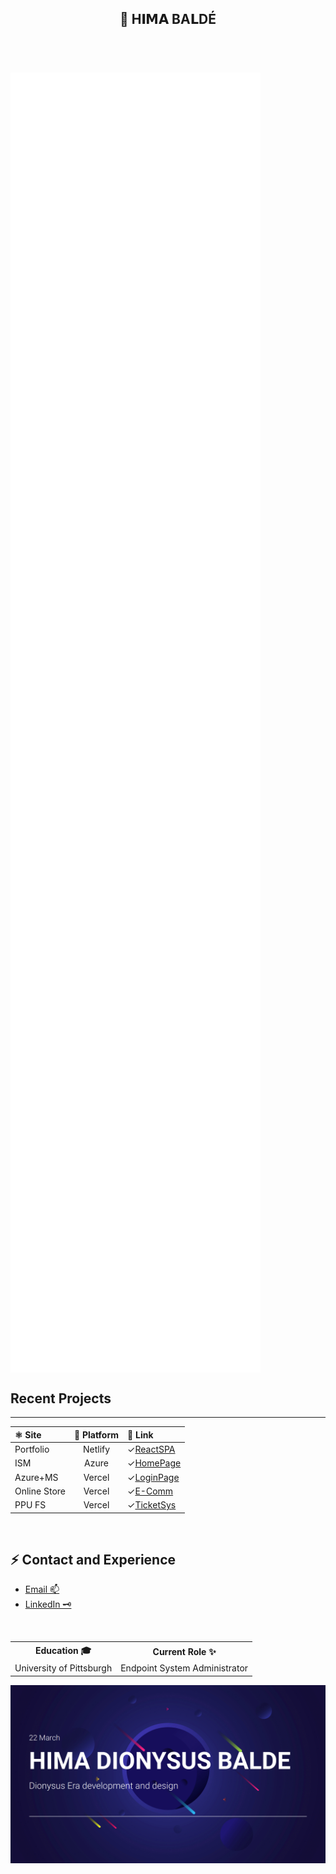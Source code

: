 
<header>
<h2 text-align="center">
	👑 <strong> H𝐈𝗠𝗔 BA𝗟DÉ </strong> 
</h2>
</header>

<br>

<!-- # [![Metrics](https://github.com/bahim22/bahim22/actions/workflows/metrics.yml/badge.svg?branch=bahim22-patch-2)](https://github.com/bahim22/bahim22/actions/workflows/metrics.yml)

# <img align="center" src="/github-metrics.svg" alt="Metrics" width="400" max-width="100%">
-->

<!-- # <img align="center" src="/metrics1.svg" alt="Metrics" width="400" max-width="100%"> -->

<img align="center" src="/metrics24.svg" alt="Metrics" width="400" max-width="100%">

## Recent Projects

___

| ⚛️ Site | 🔭 Platform | 🏁 Link |
| :--- | :---: | :---- |
| Portfolio | Netlify | ✓[ReactSPA](https://himabalde.netlify.com) |
| ISM| Azure | ✓[HomePage](https://happy-ocean-0d2a3c60f.azurestaticapps.net) |
| Azure+MS| Vercel | ✓[LoginPage](https://azauthded.vercel.app/login) |
| Online Store| Vercel | ✓[E-Comm](https://ism-ded.vercel.app/) |
| PPU FS| Vercel | ✓[TicketSys](https://ppu-hd-fs.vercel.app/) |

<br>

<h2> ⚡️ Contact and Experience </h2>

<div margin="auto">
	<ul>
		<li>
			<a href="mailto:IBalde@DionysusEraDev.OnMicrosoft.com">Email 📫
			</a>
		</li>
		<li>
			<a href="https://www.linkedin.com/in/himabalde?trk=profile-badge">LinkedIn 🗝
			</a>
		</li>
</div>

<br>

<table>
	<tr>
		<th> Education 🎓 </th>
		<th> Current Role ✨ </th>
	</tr>
	<tr>
		<td>
			University of Pittsburgh
		</td>
		<td>
			Endpoint System Administrator
		</td>
	</tr>
</table>

<div>
  <img src="/himacard.png" height="60%" width="100%" max-width="100%">
</div>
